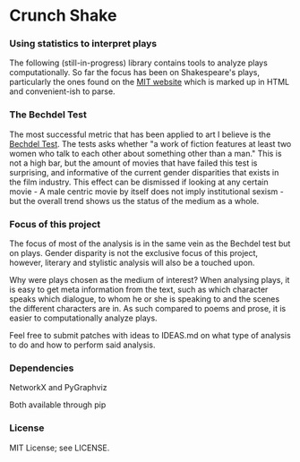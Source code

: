 # Crunch Shake

### Using statistics to interpret plays 

The following (still-in-progress) library contains tools to analyze plays
computationally. So far the focus has been on Shakespeare's plays, particularly
the ones found on the [MIT website](http://shakespeare.mit.edu/) which is
marked up in HTML and convenient-ish to parse.

### The Bechdel Test

The most successful metric that has been applied to art I believe is the
[Bechdel Test](https://en.wikipedia.org/wiki/Bechdel_test). The tests asks
whether "a work of fiction features at least two women who talk to each other
about something other than a man." This is not a high bar, but the amount of
movies that have failed this test is surprising, and informative of the current
gender disparities that exists in the film industry. This effect can be
dismissed if looking at any certain movie - A male centric movie by itself does
not imply institutional sexism - but the overall trend shows us the status of
the medium as a whole. 

### Focus of this project

The focus of most of the analysis is in the same vein as the Bechdel test but
on plays. Gender disparity is not the exclusive focus of this project, however,
literary and stylistic analysis will also be a touched upon.

Why were plays chosen as the medium of interest? When analysing plays, it is
easy to get meta information from the text, such as which character speaks
which dialogue, to whom he or she is speaking to and the scenes the different
characters are in. As such compared to poems and prose, it is easier to
computationally analyze plays.

Feel free to submit patches with ideas to IDEAS.md on what type of analysis to
do and how to perform said analysis.

### Dependencies

NetworkX and PyGraphviz

Both available through pip

### License

MIT License; see LICENSE.

